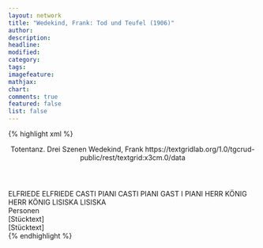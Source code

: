 ```yaml
---
layout: network
title: "Wedekind, Frank: Tod und Teufel (1906)"
author:
description:
headline:
modified:
category:
tags:
imagefeature:
mathjax:
chart:
comments: true
featured: false
list: false
---
```

{% highlight xml %}
<?xml-model href="https://raw.githubusercontent.com/DLiNa/project/master/rules/lina.rnc"?><?xml-model href="https://raw.githubusercontent.com/DLiNa/project/master/rules/lina.sch"?>
<play xmlns="http://lina.digital">
  <header>
    <title>Tod und Teufel</title>
  	<subtitle>Totentanz. Drei Szenen</subtitle>
    <genretitle/>
    <author>Wedekind, Frank</author>
    <date when="1905" type="written"/>
  	<date when="1906" type="print"/>
  	<date when="1906" type="premiere"/>
  	<source>https://textgridlab.org/1.0/tgcrud-public/rest/textgrid:x3cm.0/data</source>
  </header>
  <personae>
    <character>
      <name>ELFRIEDE</name>
      <alias xml:id="elfriede">
        <name>ELFRIEDE</name>
      </alias>
    </character>
    <character>
      <name>CASTI PIANI</name>
      <alias xml:id="casti_piani">
        <name>CASTI PIANI</name>
      </alias>
    	<alias xml:id="gast_i_piani">
    		<name>GAST I PIANI</name>
    	</alias>
    </character>
    <character>
      <name>HERR KÖNIG</name>
      <alias xml:id="herr_könig">
        <name>HERR KÖNIG</name>
      </alias>
    </character>
    <character>
      <name>LISISKA</name>
      <alias xml:id="lisiska">
        <name>LISISKA</name>
      </alias>
    </character>
  </personae>
  <text>
    <div>
      <head>Personen</head>
    </div>
    <div>
      <head>[Stücktext]</head>
      <div>
        <head>[Stücktext]</head>
        <sp who="#elfriede">
          <amount n="65" unit="speech_acts"/>
          <amount n="2663" unit="words"/>
          <amount n="26" unit="lines"/>
          <amount n="15707" unit="chars"/>
        </sp>
        <sp who="#casti_piani">
          <amount n="67" unit="speech_acts"/>
          <amount n="3460" unit="words"/>
          <amount n="20" unit="lines"/>
          <amount n="21477" unit="chars"/>
        </sp>
        <sp who="#gast_i_piani">
          <amount n="1" unit="speech_acts"/>
          <amount n="137" unit="words"/>
          <amount n="877" unit="chars"/>
        </sp>
        <sp who="#herr_könig">
          <amount n="13" unit="speech_acts"/>
          <amount n="748" unit="words"/>
          <amount n="96" unit="lines"/>
          <amount n="4069" unit="chars"/>
        </sp>
        <sp who="#lisiska">
          <amount n="14" unit="speech_acts"/>
          <amount n="933" unit="words"/>
          <amount n="156" unit="lines"/>
          <amount n="4999" unit="chars"/>
        </sp>
      </div>
    </div>
  </text>
</play>
{% endhighlight %}